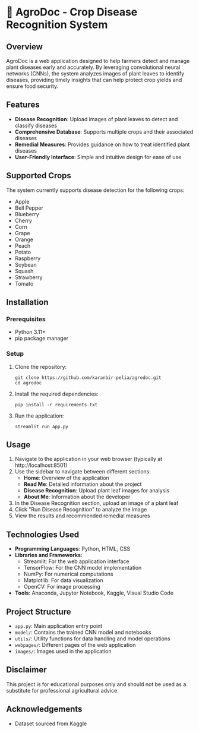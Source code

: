 # 🌱 AgroDoc - Crop Disease Recognition System

## Overview

AgroDoc is a web application designed to help farmers detect and manage plant diseases early and accurately. By leveraging convolutional neural networks (CNNs), the system analyzes images of plant leaves to identify diseases, providing timely insights that can help protect crop yields and ensure food security.

## Features

-   **Disease Recognition**: Upload images of plant leaves to detect and classify diseases
-   **Comprehensive Database**: Supports multiple crops and their associated diseases
-   **Remedial Measures**: Provides guidance on how to treat identified plant diseases
-   **User-Friendly Interface**: Simple and intuitive design for ease of use

## Supported Crops

The system currently supports disease detection for the following crops:

-   Apple
-   Bell Pepper
-   Blueberry
-   Cherry
-   Corn
-   Grape
-   Orange
-   Peach
-   Potato
-   Raspberry
-   Soybean
-   Squash
-   Strawberry
-   Tomato

## Installation

### Prerequisites

-   Python 3.11+
-   pip package manager

### Setup

1. Clone the repository:

    ```
    git clone https://github.com/karanbir-pelia/agrodoc.git
    cd agrodoc
    ```

2. Install the required dependencies:

    ```
    pip install -r requirements.txt
    ```

3. Run the application:
    ```
    streamlit run app.py
    ```

## Usage

1. Navigate to the application in your web browser (typically at http://localhost:8501)
2. Use the sidebar to navigate between different sections:
    - **Home**: Overview of the application
    - **Read Me**: Detailed information about the project
    - **Disease Recognition**: Upload plant leaf images for analysis
    - **About Me**: Information about the developer
3. In the Disease Recognition section, upload an image of a plant leaf
4. Click "Run Disease Recognition" to analyze the image
5. View the results and recommended remedial measures

## Technologies Used

-   **Programming Languages**: Python, HTML, CSS
-   **Libraries and Frameworks**:
    -   Streamlit: For the web application interface
    -   TensorFlow: For the CNN model implementation
    -   NumPy: For numerical computations
    -   Matplotlib: For data visualization
    -   OpenCV: For image processing
-   **Tools**: Anaconda, Jupyter Notebook, Kaggle, Visual Studio Code

## Project Structure

-   `app.py`: Main application entry point
-   `model/`: Contains the trained CNN model and notebooks
-   `utils/`: Utility functions for data handling and model operations
-   `webpages/`: Different pages of the web application
-   `images/`: Images used in the application

## Disclaimer

This project is for educational purposes only and should not be used as a substitute for professional agricultural advice.

## Acknowledgements

-   Dataset sourced from Kaggle
